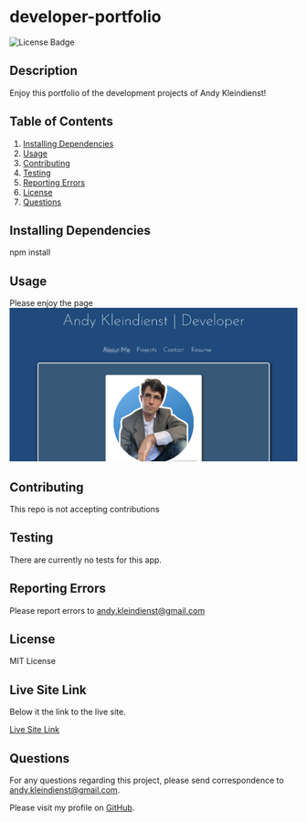 # developer-portfolio

![License Badge](https://img.shields.io/github/license/andykb9b13/developer-portfolio)

## Description

Enjoy this portfolio of the development projects of Andy Kleindienst!

## Table of Contents

1. [Installing Dependencies](#installing-dependencies)
2. [Usage](#usage)
3. [Contributing](#contributing)
4. [Testing](#testing)
5. [Reporting Errors](#reporting-errors)
6. [License](#license)
7. [Questions](#questions)

## Installing Dependencies

npm install

## Usage

Please enjoy the page
![Site-Demo](src/assets/Site-Demo.png)

## Contributing

This repo is not accepting contributions

## Testing

There are currently no tests for this app.

## Reporting Errors

Please report errors to andy.kleindienst@gmail.com

## License

MIT License

## Live Site Link

Below it the link to the live site.

[Live Site Link](https://andykb9b13.github.io/developer-portfolio/)

## Questions

For any questions regarding this project, please send correspondence to andy.kleindienst@gmail.com.

Please visit my profile on [GitHub](https://github.com/andykb9b13).

